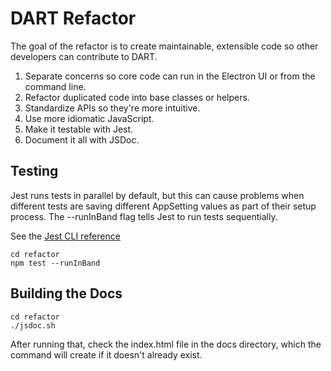 # DART Refactor

The goal of the refactor is to create maintainable, extensible code so other
developers can contribute to DART.

1. Separate concerns so core code can run in the Electron UI or from the command line.
1. Refactor duplicated code into base classes or helpers.
1. Standardize APIs so they're more intuitive.
1. Use more idiomatic JavaScript.
1. Make it testable with Jest.
1. Document it all with JSDoc.

## Testing

Jest runs tests in parallel by default, but this can cause problems when different
tests are saving different AppSetting values as part of their setup process.
The --runInBand flag tells Jest to run tests sequentially.

See the [Jest CLI reference](https://jestjs.io/docs/en/cli.html)

```
cd refactor
npm test --runInBand
```

## Building the Docs

```
cd refactor
./jsdoc.sh
```

After running that, check the index.html file in the docs directory, which the
command will create if it doesn't already exist.
